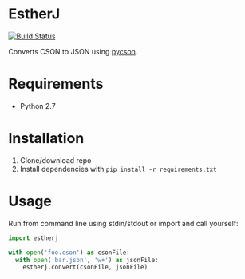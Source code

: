 # EstherJ

[![Build Status](https://travis-ci.org/kittsville/EstherJ.svg?branch=master)](https://travis-ci.org/kittsville/EstherJ)

Converts CSON to JSON using [pycson](https://github.com/avakar/pycson).

# Requirements

- Python 2.7

# Installation

1. Clone/download repo
2. Install dependencies with `pip install -r requirements.txt`

# Usage

Run from command line using stdin/stdout or import and call yourself:

```python
import estherj

with open('foo.cson') as csonFile:
  with open('bar.json', 'w+') as jsonFile:
    estherj.convert(csonFile, jsonFile)
```
